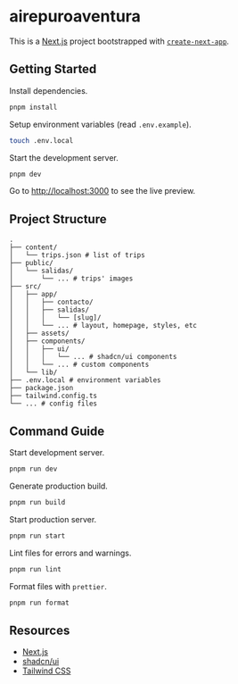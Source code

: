 # airepuroaventura

This is a [Next.js](https://nextjs.org/) project bootstrapped with [`create-next-app`](https://github.com/vercel/next.js/tree/canary/packages/create-next-app).

## Getting Started

Install dependencies.

```bash
pnpm install
```

Setup environment variables (read `.env.example`).

```bash
touch .env.local
```

Start the development server.

```bash
pnpm dev
```

Go to [http://localhost:3000](http://localhost:3000) to see the live preview.

## Project Structure

```plain
.
├── content/
│   └── trips.json # list of trips
├── public/
│   └── salidas/
│       └── ... # trips' images
├── src/
│   ├── app/
│   │   ├── contacto/
│   │   ├── salidas/
│   │   │   └── [slug]/
│   │   └── ... # layout, homepage, styles, etc
│   ├── assets/
│   ├── components/
│   │   ├── ui/
│   │   │   └── ... # shadcn/ui components
│   │   └── ... # custom components
│   └── lib/
├── .env.local # environment variables
├── package.json
├── tailwind.config.ts
└── ... # config files
```

## Command Guide

Start development server.

```bash
pnpm run dev
```

Generate production build.

```bash
pnpm run build
```

Start production server.

```bash
pnpm run start
```

Lint files for errors and warnings.

```bash
pnpm run lint
```

Format files with `prettier`.

```bash
pnpm run format
```

## Resources

- [Next.js](https://nextjs.org/docs/app)
- [shadcn/ui](https://ui.shadcn.com/)
- [Tailwind CSS](https://tailwindcss.com/)
